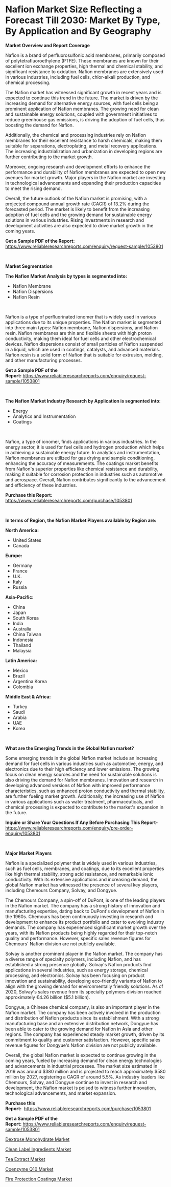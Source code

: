 <p><h1>Nafion Market Size Reflecting a Forecast Till 2030: Market By Type, By Application and By Geography</h1></p><p><strong>Market Overview and Report Coverage</strong></p>
<p><p>Nafion is a brand of perfluorosulfonic acid membranes, primarily composed of polytetrafluoroethylene (PTFE). These membranes are known for their excellent ion exchange properties, high thermal and chemical stability, and significant resistance to oxidation. Nafion membranes are extensively used in various industries, including fuel cells, chlor-alkali production, and chemical processing.</p><p>The Nafion market has witnessed significant growth in recent years and is expected to continue this trend in the future. The market is driven by the increasing demand for alternative energy sources, with fuel cells being a prominent application of Nafion membranes. The growing need for clean and sustainable energy solutions, coupled with government initiatives to reduce greenhouse gas emissions, is driving the adoption of fuel cells, thus boosting the demand for Nafion.</p><p>Additionally, the chemical and processing industries rely on Nafion membranes for their excellent resistance to harsh chemicals, making them suitable for separations, electroplating, and metal recovery applications. The increasing industrialization and urbanization in developing regions are further contributing to the market growth.</p><p>Moreover, ongoing research and development efforts to enhance the performance and durability of Nafion membranes are expected to open new avenues for market growth. Major players in the Nafion market are investing in technological advancements and expanding their production capacities to meet the rising demand.</p><p>Overall, the future outlook of the Nafion market is promising, with a projected compound annual growth rate (CAGR) of 13.2% during the forecasted period. The market is likely to benefit from the increasing adoption of fuel cells and the growing demand for sustainable energy solutions in various industries. Rising investments in research and development activities are also expected to drive market growth in the coming years.</p></p>
<p><strong>Get a Sample PDF of the Report:</strong> <a href="https://www.reliableresearchreports.com/enquiry/request-sample/1053801">https://www.reliableresearchreports.com/enquiry/request-sample/1053801</a></p>
<p>&nbsp;</p>
<p><strong>Market Segmentation</strong></p>
<p><strong>The Nafion Market Analysis by types is segmented into:</strong></p>
<p><ul><li>Nafion Membrane</li><li>Nafion Dispersions</li><li>Nafion Resin</li></ul></p>
<p>&nbsp;</p>
<p><p>Nafion is a type of perfluorinated ionomer that is widely used in various applications due to its unique properties. The Nafion market is segmented into three main types: Nafion membrane, Nafion dispersions, and Nafion resin. Nafion membranes are thin and flexible sheets with high proton conductivity, making them ideal for fuel cells and other electrochemical devices. Nafion dispersions consist of small particles of Nafion suspended in a liquid, which are used in coatings, catalysts, and advanced materials. Nafion resin is a solid form of Nafion that is suitable for extrusion, molding, and other manufacturing processes.</p></p>
<p><strong>Get a Sample PDF of the Report:</strong>&nbsp;<a href="https://www.reliableresearchreports.com/enquiry/request-sample/1053801">https://www.reliableresearchreports.com/enquiry/request-sample/1053801</a></p>
<p>&nbsp;</p>
<p><strong>The Nafion Market Industry Research by Application is segmented into:</strong></p>
<p><ul><li>Energy</li><li>Analytics and Instrumentation</li><li>Coatings</li></ul></p>
<p>&nbsp;</p>
<p><p>Nafion, a type of ionomer, finds applications in various industries. In the energy sector, it is used for fuel cells and hydrogen production which helps in achieving a sustainable energy future. In analytics and instrumentation, Nafion membranes are utilized for gas drying and sample conditioning, enhancing the accuracy of measurements. The coatings market benefits from Nafion's superior properties like chemical resistance and durability, making it suitable for corrosion protection in industries such as automotive and aerospace. Overall, Nafion contributes significantly to the advancement and efficiency of these industries.</p></p>
<p><strong>Purchase this Report:</strong>&nbsp; <a href="https://www.reliableresearchreports.com/purchase/1053801">https://www.reliableresearchreports.com/purchase/1053801</a></p>
<p>&nbsp;</p>
<p><strong>In terms of Region, the Nafion Market Players available by Region are:</strong></p>
<p>
    <p> <strong> North America: </strong>
        <ul>
            <li>United States</li>
            <li>Canada</li>
        </ul>
        </p> 
    <p> <strong> Europe: </strong>
        <ul>
            <li>Germany</li>
            <li>France</li>
            <li>U.K.</li>
            <li>Italy</li>
            <li>Russia</li>
        </ul>
        </p> 
    <p> <strong> Asia-Pacific: </strong>
        <ul>
            <li>China</li>
            <li>Japan</li>
            <li>South Korea</li>
            <li>India</li>
            <li>Australia</li>
            <li>China Taiwan</li>
            <li>Indonesia</li>
            <li>Thailand</li>
            <li>Malaysia</li>
        </ul>
        </p> 
    <p> <strong> Latin America: </strong>
        <ul>
            <li>Mexico</li>
            <li>Brazil</li>
            <li>Argentina Korea</li>
            <li>Colombia</li>
        </ul>
        </p> 
    <p> <strong> Middle East & Africa: </strong>
        <ul>
            <li>Turkey</li>
            <li>Saudi</li>
            <li>Arabia</li>
            <li>UAE</li>
            <li>Korea</li>
        </ul>
    </p>
    </p>
<p>&nbsp;</p>
<p><strong>What are the Emerging Trends in the Global Nafion market?</strong></p>
<p><p>Some emerging trends in the global Nafion market include an increasing demand for fuel cells in various industries such as automotive, energy, and electronics due to their high efficiency and lower emissions. The growing focus on clean energy sources and the need for sustainable solutions is also driving the demand for Nafion membranes. Innovation and research in developing advanced versions of Nafion with improved performance characteristics, such as enhanced proton conductivity and thermal stability, are further fueling market growth. Additionally, the increasing use of Nafion in various applications such as water treatment, pharmaceuticals, and chemical processing is expected to contribute to the market's expansion in the future.</p></p>
<p><strong>Inquire or Share Your Questions If Any Before Purchasing This Report</strong>- <a href="https://www.reliableresearchreports.com/enquiry/pre-order-enquiry/1053801">https://www.reliableresearchreports.com/enquiry/pre-order-enquiry/1053801</a></p>
<p>&nbsp;</p>
<p><strong>Major Market Players</strong></p>
<p><p>Nafion is a specialized polymer that is widely used in various industries, such as fuel cells, membranes, and coatings, due to its excellent properties like high thermal stability, strong acid resistance, and remarkable ionic conductivity. With its extensive applications and increasing demand, the global Nafion market has witnessed the presence of several key players, including Chemours Company, Solvay, and Dongyue.</p><p>The Chemours Company, a spin-off of DuPont, is one of the leading players in the Nafion market. The company has a strong history of innovation and manufacturing expertise, dating back to DuPont's development of Nafion in the 1960s. Chemours has been continuously investing in research and development to enhance its product portfolio and cater to evolving industry demands. The company has experienced significant market growth over the years, with its Nafion products being highly regarded for their top-notch quality and performance. However, specific sales revenue figures for Chemours' Nafion division are not publicly available.</p><p>Solvay is another prominent player in the Nafion market. The company has a diverse range of specialty polymers, including Nafion, and has established a strong presence globally. Solvay's Nafion products find applications in several industries, such as energy storage, chemical processing, and electronics. Solvay has been focusing on product innovation and sustainability, developing eco-friendly variants of Nafion to align with the growing demand for environmentally friendly solutions. As of 2020, Solvay's sales revenue from its specialty polymers division reached approximately €4.26 billion ($5.1 billion).</p><p>Dongyue, a Chinese chemical company, is also an important player in the Nafion market. The company has been actively involved in the production and distribution of Nafion products since its establishment. With a strong manufacturing base and an extensive distribution network, Dongyue has been able to cater to the growing demand for Nafion in Asia and other regions. The company has experienced steady market growth, driven by its commitment to quality and customer satisfaction. However, specific sales revenue figures for Dongyue's Nafion division are not publicly available.</p><p>Overall, the global Nafion market is expected to continue growing in the coming years, fueled by increasing demand for clean energy technologies and advancements in industrial processes. The market size estimated in 2019 was around $380 million and is projected to reach approximately $580 million by 2027, registering a CAGR of around 5.5%. As industry leaders like Chemours, Solvay, and Dongyue continue to invest in research and development, the Nafion market is poised to witness further innovation, technological advancements, and market expansion.</p></p>
<p><strong>Purchase this Report:</strong>&nbsp;&nbsp;<a href="https://www.reliableresearchreports.com/purchase/1053801">https://www.reliableresearchreports.com/purchase/1053801</a></p>
<p></p>
<p><strong>Get a Sample PDF of the Report:</strong>&nbsp;<a href="https://www.reliableresearchreports.com/enquiry/request-sample/1053801">https://www.reliableresearchreports.com/enquiry/request-sample/1053801</a></p>
<p><p><a href="https://medium.com/@henrykihn/dextrose-monohydrate-market-trends-forecast-and-competitive-analysis-to-2030-92d4c7e08415">Dextrose Monohydrate Market</a></p><p><a href="https://medium.com/@beaugrant15/analyzing-clean-label-ingredients-market-global-industry-perspective-and-forecast-2023-to-2030-b139d905c345">Clean Label Ingredients Market</a></p><p><a href="https://medium.com/@audieyost1952/tea-extract-market-report-reveals-the-latest-trends-and-growth-opportunities-of-this-market-438f3a5ec371">Tea Extract Market</a></p><p><a href="https://github.com/RoccoManning/Market-Research-Report-List-2/blob/main/coenzyme-q10-market.md">Coenzyme Q10 Market</a></p><p><a href="https://github.com/NorbertYates/Market-Research-Report-List-2/blob/main/fire-protection-coatings-market.md">Fire Protection Coatings Market</a></p></p>